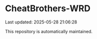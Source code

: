 # CheatBrothers-WRD

Last updated: 2025-05-28 21:06:28

This repository is automatically maintained.
